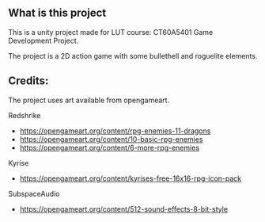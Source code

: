 ## What is this project

This is a unity project made for LUT course: CT60A5401 Game Development Project.

The project is a 2D action game with some bullethell and roguelite elements.

## Credits:

The project uses art available from opengameart.

Redshrike
- https://opengameart.org/content/rpg-enemies-11-dragons
- https://opengameart.org/content/10-basic-rpg-enemies
- https://opengameart.org/content/6-more-rpg-enemies

Kyrise
- https://opengameart.org/content/kyrises-free-16x16-rpg-icon-pack

SubspaceAudio
- https://opengameart.org/content/512-sound-effects-8-bit-style
